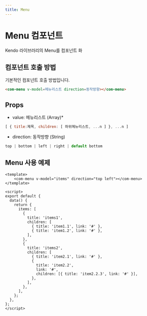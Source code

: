 ```yaml
---
title: Menu
---
```


# Menu 컴포넌트
Kendo 라이브러리의 Menu를 컴포넌트 화

## 컴포넌트 호출 방법
기본적인 컴포넌트 호출 방법입니다.
```html
<com-menu v-model=메뉴리스트 direction=동작방향></com-menu>
```

## Props
- value: 메뉴리스트 (Array)*
```js
[ { title:제목, children: [ 하위메뉴리스트, ...n ] }, ...n ]
```
- direction: 동작방향 (String)
```js
top | bottom | left | right | default bottom
```

## Menu 사용 예제
```vue
<template>
    <com-menu v-model="items" direction="top left"></com-menu>
</template>

<script>
export default {
  data() {
    return {
      items: [
        {
          title: 'items1',
          children: [
            { title: 'item1.1', link: '#' },
            { title: 'item1.2', link: '#' },
          ],
        },
        {
          title: 'items2',
          children: [
            { title: 'item2.1', link: '#' },
            {
              title: 'item2.2',
              link: '#',
              children: [{ title: 'item2.2.3', link: '#' }],
            },
          ],
        },
      ],
    };
  },
};
</script>
```